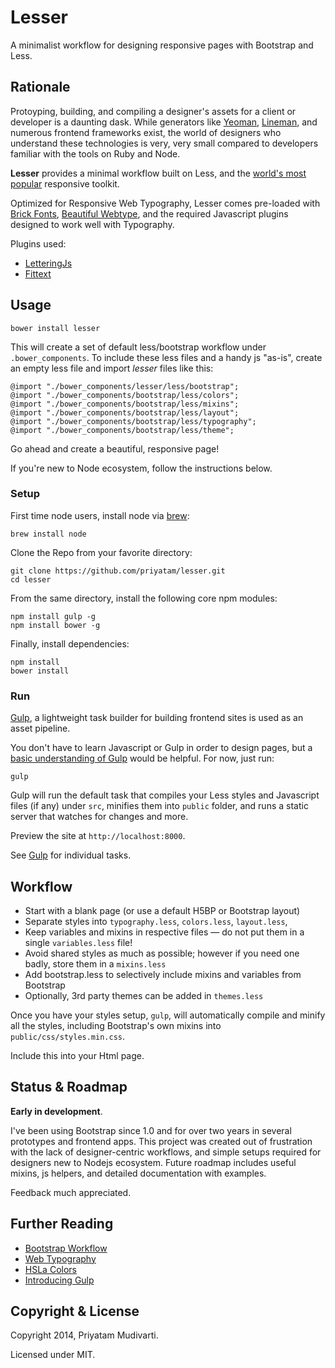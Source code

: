 # Lesser

A minimalist workflow for designing responsive pages with Bootstrap and Less.

## Rationale

Protoyping, building, and compiling a designer's assets for a client or developer is a daunting dask. While generators like [Yeoman](http://yeoman.io), [Lineman](http://www.linemanjs.com), and numerous frontend frameworks exist, the world of designers who understand these technologies is very, very small compared to developers familiar with the tools on Ruby and Node.

**Lesser** provides a minimal workflow built on Less, and the [world's most popular](http://getbootstrap.com) responsive toolkit.

Optimized for Responsive Web Typography, Lesser comes pre-loaded with [Brick Fonts](http://brick.im/fonts/), [Beautiful Webtype](http://hellohappy.org/beautiful-web-type/), and the required Javascript plugins designed to work well with Typography.

Plugins used:

- [LetteringJs](http://letteringjs.com)
- [Fittext](http://fittextjs.com)

## Usage

    bower install lesser

This will create a set of default less/bootstrap workflow under `.bower_components`. To include these less files and a handy js "as-is", create an empty less file and import _lesser_ files like this:

    @import "./bower_components/lesser/less/bootstrap";
    @import "./bower_components/bootstrap/less/colors";
    @import "./bower_components/bootstrap/less/mixins";
    @import "./bower_components/bootstrap/less/layout";
    @import "./bower_components/bootstrap/less/typography";
    @import "./bower_components/bootstrap/less/theme";

Go ahead and create a beautiful, responsive page!

If you're new to Node ecosystem, follow the instructions below.

### Setup

First time node users, install node via [brew](http://brew.sh):

    brew install node

Clone the Repo from your favorite directory:

    git clone https://github.com/priyatam/lesser.git
    cd lesser

From the same directory, install the following core npm modules:

    npm install gulp -g
    npm install bower -g

Finally, install dependencies:

    npm install
    bower install

### Run

[Gulp](http://gulpjs.com), a lightweight task builder for building frontend sites is used as an asset pipeline.

You don't have to learn Javascript or Gulp in order to design pages, but a [basic understanding of Gulp](http://markgoodyear.com/2014/01/getting-started-with-gulp/) would be helpful. For now, just run:

    gulp

Gulp will run the default task that compiles your Less styles and Javascript files (if any) under `src`, minifies them into `public` folder, and runs a static server that watches for changes and more.

Preview the site at `http://localhost:8000`.

See [Gulp](/gulpfile.js) for individual tasks.

## Workflow

- Start with a blank page (or use a default H5BP or Bootstrap layout)
- Separate styles into `typography.less`, `colors.less`, `layout.less`,
- Keep variables and mixins in respective files — do not put them in a single `variables.less` file!
- Avoid shared styles as much as possible; however if you need one badly, store them in a `mixins.less`
- Add bootstrap.less to selectively include mixins and variables from Bootstrap
- Optionally, 3rd party themes can be added in `themes.less`

Once you have your styles setup, `gulp`, will automatically compile and minify all the styles, including Bootstrap's own mixins into `public/css/styles.min.css`.

Include this into your Html page.

## Status & Roadmap

**Early in development**.

I've been using Bootstrap since 1.0 and for over two years in several prototypes and frontend apps. This project was created out of frustration with the lack of designer-centric workflows, and simple setups required for designers new to Nodejs ecosystem. Future roadmap includes useful mixins, js helpers, and detailed documentation with examples.

Feedback much appreciated.

## Further Reading

- [Bootstrap Workflow](http://www.helloerik.com/bootstrap-3-less-workflow-tutorial)
- [Web Typography](http://www.abookapart.com/products/on-web-typography)
- [HSLa Colors](http://trentwalton.com/2010/12/21/rgba-hsla-css-color/)
- [Introducing Gulp](http://slides.com/contra/gulp#/)

## Copyright & License

Copyright 2014, Priyatam Mudivarti.

Licensed under MIT.
